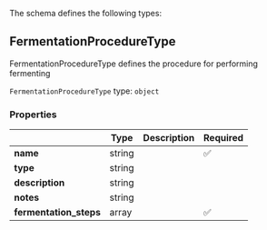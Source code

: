 The schema defines the following types:

## FermentationProcedureType 

FermentationProcedureType defines the procedure for performing fermenting

`FermentationProcedureType` type: `object`



### Properties

|   |Type|Description|Required|
|---|----|-----------|--------|
| **name** | string|  | :white_check_mark: |
| **type** | string|  |  |
| **description** | string|  |  |
| **notes** | string|  |  |
| **fermentation_steps** | array|  | :white_check_mark: |

